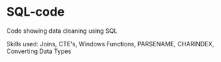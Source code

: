 # SQL-code

Code showing data cleaning using SQL

Skills used: Joins, CTE's, Windows Functions, PARSENAME, CHARINDEX, Converting Data Types
